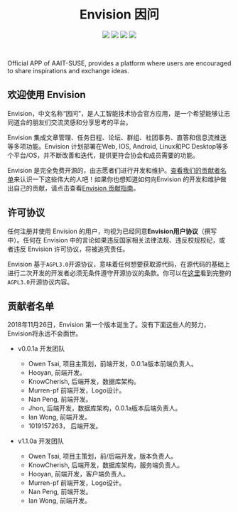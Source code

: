 <h1 align=center>Envision  因问</h1>
<p align=center>
<img src="https://img.shields.io/badge/version-1.1.0a-red.svg"> <img src="https://img.shields.io/badge/founder-Owen%20Tsai-orange.svg"> <img src="https://img.shields.io/badge/%E5%9B%9B%E5%B7%9D%E8%BD%BB%E5%8C%96%E5%B7%A5-AAIT-brightgreen.svg"> <img src="https://img.shields.io/badge/status-ReBuild%20in%20Progress-blue.svg">
</p>
<br>

Official APP of AAIT-SUSE, provides a platform where users are encouraged to share inspirations and exchange ideas.

## 欢迎使用 Envision

Envision，中文名称“因问”，是人工智能技术协会官方应用，是一个希望能够让志同道合的朋友们交流灵感和分享思考的平台。

Envision 集成文章管理、任务日程、论坛、群组、社团事务、直答和信息流推送等多项功能。Envision 计划部署在Web, IOS, Android, Linux和PC Desktop等多个平台/OS，并不断改善和迭代，提供更符合协会和成员需要的功能。

Envision 是完全免费开源的，由志愿者们进行开发和维护。[查看我们的贡献者名单](#贡献者名单)来认识一下这些伟大的人吧！如果你也想知道如何向Envision 的开发和维护做出自己的贡献，请点击查看[Envision 贡献指南](https://github.com/AAIT-SUSE/Envision/blob/master/documentations/Contribution.md)。

## 许可协议

任何注册并使用 Envision 的用户，均视为已经同意**Envision用户协议**（撰写中）。任何在 Envision 中的言论如果违反国家相关法律法规、违反校规校纪，或者违反 Envision 许可协议，将被追究责任。

Envision 基于`AGPL3.0`开源协议，意味着任何想要获取源代码，在源代码的基础上进行二次开发的开发者必须无条件遵守开源协议的条款。你可以在[这里](https://opensource.org/licenses/AGPL-3.0)看到完整的`AGPL3.0`开源协议内容。

## 贡献者名单

2018年11月26日，Envision 第一个版本诞生了。没有下面这些人的努力，Envision将永远不会面世。

- v0.0.1a 开发团队
  - Owen Tsai, 项目主策划，前端开发，0.0.1a版本前端负责人。
  - Hooyan, 前端开发。
  - KnowCherish, 后端开发，数据库架构。
  - Murren-pf 前端开发，Logo设计。
  - Nan Peng, 前端开发。
  - Jhon, 后端开发，数据库架构，0.0.1a版本后端负责人。
  - Ian Wong, 前端开发。
  - 1019157263， 后端开发。
 
- v1.1.0a 开发团队
  - Owen Tsai, 项目主策划，前/后端开发，版本负责人。
  - KnowCherish, 后端开发，数据库架构，服务端负责人。
  - Hooyan, 前端开发，客户端负责人。
  - Murren-pf 前端开发，Logo设计。
  - Nan Peng, 前端开发。
  - Ian Wong, 前端开发。
 
